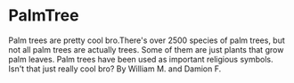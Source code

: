 # PalmTree
Palm trees are pretty cool bro.There's over 2500 species of palm trees, but not all palm trees are actually trees. Some of them are just plants that grow palm leaves. Palm trees have been used as important religious symbols. Isn't that just really cool bro?
By William M. and Damion F.

